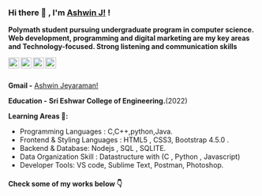 ### Hi there 👋 , I'm [Ashwin J!](https://cranky-mccarthy-d74bfb.netlify.app/) !

<strong> Polymath student pursuing undergraduate program in computer science.</strong>
<strong> Web development, programming and digital marketing are my key areas and Technology-focused. </strong> 
<strong>Strong listening and communication skills</strong>

[<img align="left" alt="Ashwin's Linkdein" width="22px" src="https://cdn.jsdelivr.net/npm/simple-icons@v3/icons/linkedin.svg" />](https://www.linkedin.com/in/ashwin-jeyaraman-820b47171/)
[<img align="left" alt="Ashwin's Github" width="22px" src="https://cdn.jsdelivr.net/npm/simple-icons@v3/icons/github.svg" />](https://www.github.com/Ashwin20102000)
<a href="https://www.instagram.com/mr.ashwin.j/">
  <img align="left" alt="Ashwin's Instagram" width="22px" src="https://cdn.jsdelivr.net/npm/simple-icons@v3/icons/instagram.svg" />
</a>
<a href="https://www.facebook.com/profile.php?id=100049730051641">
  <img align="left" alt="Ashwin's Facebook" width="22px" src="https://cdn.jsdelivr.net/npm/simple-icons@v3/icons/facebook.svg" />
</a>


<br/>
<br/>

**Gmail -** [Ashwin Jeyaraman!](mailto:jkashwin2@gmail.com)

**Education -** <strong>Sri Eshwar College of Engineering.</strong>(2022)

**Learning Areas 🎯:**
<ul>
<li>Programming Languages : C,C++,python,Java.</li>
<li>Frontend & Styling Languages : HTML5 , CSS3, Bootstrap 4.5.0 .</li>
  <li>Backend & Database: Nodejs , SQL , SQLITE. </li>
  <li>Data Organization Skill : Datastructure with (C , Python , Javascript) </li>
  <li>Developer Tools: VS code, Sublime Text, Postman, Photoshop. </li>
</ul>
<h4>Check some of my works below 👇</h4>
